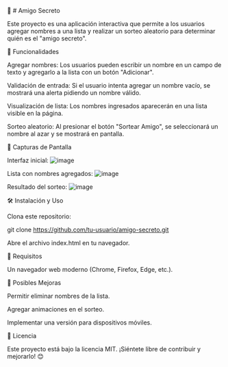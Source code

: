 🎁 # Amigo Secreto

Este proyecto es una aplicación interactiva que permite a los usuarios agregar nombres a una lista y realizar un sorteo aleatorio para determinar quién es el "amigo secreto".

🚀 Funcionalidades

Agregar nombres: Los usuarios pueden escribir un nombre en un campo de texto y agregarlo a la lista con un botón "Adicionar".

Validación de entrada: Si el usuario intenta agregar un nombre vacío, se mostrará una alerta pidiendo un nombre válido.

Visualización de lista: Los nombres ingresados aparecerán en una lista visible en la página.

Sorteo aleatorio: Al presionar el botón "Sortear Amigo", se seleccionará un nombre al azar y se mostrará en pantalla.

📸 Capturas de Pantalla

Interfaz inicial:
![image](https://github.com/user-attachments/assets/f05d7210-f97f-41e0-a185-79adfe9c41a2)

Lista con nombres agregados:
![image](https://github.com/user-attachments/assets/62b188df-e890-430d-a2f0-841fab77c227)

Resultado del sorteo:
![image](https://github.com/user-attachments/assets/477e7bb6-833d-4130-ab48-29f0ca10b3a2)

🛠 Instalación y Uso

Clona este repositorio:

git clone https://github.com/tu-usuario/amigo-secreto.git

Abre el archivo index.html en tu navegador.

📌 Requisitos

Un navegador web moderno (Chrome, Firefox, Edge, etc.).

🎯 Posibles Mejoras

Permitir eliminar nombres de la lista.

Agregar animaciones en el sorteo.

Implementar una versión para dispositivos móviles.

📜 Licencia

Este proyecto está bajo la licencia MIT. ¡Siéntete libre de contribuir y mejorarlo! 😊
